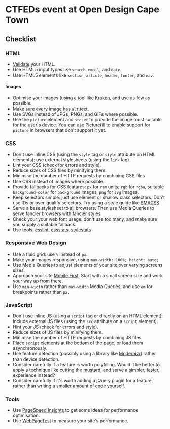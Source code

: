 # CTFEDs event at Open Design Cape Town

## Checklist

### HTML

* [Validate](http://validator.w3.org/) your HTML.
* Use HTML5 input types like `search`, `email`, and `date`.
* Use HTML5 elements like `section`, `article`, `header`, `footer`, and `nav`.

#### Images

* Optimise your images (using a tool like [Kraken](https://kraken.io/), and use as few as possible.
* Make sure every image has `alt` text.
* Use SVGs instead of JPGs, PNGs, and GIFs where possible.
* Use the `picture` element and `srcset` to provide the image most suitable for the user's device. You can use [Picturefill](http://scottjehl.github.io/picturefill/) to enable support for `picture` in browsers that don't support it yet.

### CSS

* Don't use inline CSS (using the `style` tag or `style` attribute on HTML elements): use external stylesheets (using the `link` tag).
* Lint your CSS (check for errors and style).
* Reduce sizes of CSS files by minifying them.
* Minimise the number of HTTP requests by combining CSS files.
* Use CSS instead of images where possible.
* Provide fallbacks for CSS features: `px` for `rem` units; `rgb` for `rgba`, suitable `background-color` for `background` images, `png` for `svg` images.
* Keep selectors simple: just use element or shallow class selectors. Don't use IDs or over-qualify selectors. Try using a style guide like [SMACSS](https://smacss.com/).
* Serve a base stylesheet to all browsers. Then use Media Queries to serve fancier browsers with fancier styles.
* Check your your web font usage: don't use too many, and make sure you supply a suitable fallback.
* Use tools: [csslint](http://csslint.net/), [cssstats](http://cssstats.com/), [stylestats](http://www.stylestats.org/)

### Responsive Web Design

* Use a fluid grid: use `%` instead of `px`.
* Make your images responsive, using `max-width: 100%; height: auto;`
* Use Media Queries to adjust elements of your site over varying screens sizes.
* Approach your site [Mobile First](http://www.lukew.com/resources/mobile_first.asp). Start with a small screen size and work your way up from there.
* Use `min-width` rather than `max-width` Media Queries, and use `em` for breakpoints rather than `px`.

### JavaScript

* Don't use inline JS (using a `script` tag or directly on an HTML element): include external JS files (using the `src` attribute on a `script` element).
* Hint your JS (check for errors and style).
* Reduce sizes of JS files by minifying them.
* Minimise the number of HTTP requests by combining JS files.
* Place `script` elements at the bottom of the page, or load them asynchronously.
* Use feature detection (possibly using a library like [Modernizr](http://modernizr.com/)) rather than device detection.
* Consider carefully if a feature is worth polyfilling. Would it be better to apply a technique like [cutting the mustard](http://responsivenews.co.uk/post/18948466399/cutting-the-mustard), and serve a simpler, faster, experience instead?
* Consider carefully if it's worth adding a jQuery plugin for a feature, rather than writing a smaller amount of code yourself.

### Tools

* Use [PageSpeed Insights](https://developers.google.com/speed/pagespeed/insights/) to get some ideas for performance optimisation.
* Use [WebPageTest](http://www.webpagetest.org/) to measure your site's performance.
